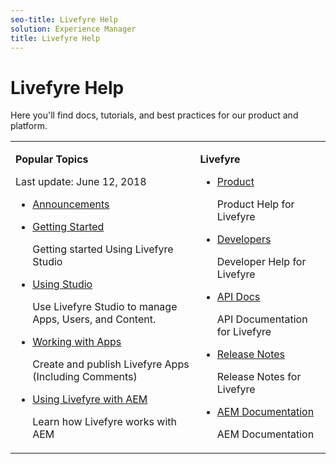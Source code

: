 ```yaml
---
seo-title: Livefyre Help
solution: Experience Manager
title: Livefyre Help
---
```


# Livefyre Help

Here you'll find docs, tutorials, and best practices for our product and platform.

<table frame="none" id="table_cp5_g5d_wz"> 
 <tgroup cols="2" colsep="0" rowsep="0"> 
  <colspec colnum="1" colname="col1" colwidth="1.10*" /> 
  <colspec colnum="2" colname="col2" colwidth="1.00*" /> 
  <tbody> 
   <tr> 
    <td colname="col1" colsep="0" rowsep="0"> <p class="head"> <b>Popular Topics</b> </p> <p>Last update: June 12, 2018</p> 
     <ul id="ul_dp5_g5d_wz"> 
      <li id="li_19D0CFF0AE4645DEBC186B57EA93F37A"> <a href="c_anouncements.dita#c_anouncements" scope="local" format="dita">Announcements</a> </li> 
      <li id="li_298B22A286DA469BA2B799C7631198FA"> <p> <a href="c_getting_started.dita#c_getting_started" scope="local" format="dita">Getting Started</a> </p> <p>Getting started Using Livefyre Studio</p> </li> 
      <li id="li_B296BB11AE194CEF9910372D2A832E32"> <p> <a href="c_using_studio.dita#c_using_studio" scope="local" format="dita">Using Studio</a> </p> <p>Use Livefyre Studio to manage Apps, Users, and Content.</p> </li> 
      <li id="li_610335E529A24DB0827AB80AAC908879"> <p> <a href="c_about_apps.dita#c_about_apps" scope="local" format="dita">Working with Apps</a> </p> <p>Create and publish Livefyre Apps (Including Comments)</p> </li> 
      <li id="li_E832DADC0F9144B7A7B3AB1C8D44A501"> <p> <a href="https://helpx.adobe.com/experience-manager/6-3/sites/administering/using/livefyre.html" format="html" scope="external">Using Livefyre with AEM</a> </p> <p>Learn how Livefyre works with AEM</p> </li> 
     </ul> </td> 
    <td colname="col2" valign="top"> <p class="head"> <b>Livefyre</b> </p> 
     <ul id="ul_o5l_h5d_wz"> 
      <li id="li_D3F27856CC4B4A28B484FE16B2290492"> <p> <a href="c_product.dita#c_product" scope="local" format="dita">Product</a> </p> <p>Product Help for Livefyre</p> </li> 
      <li id="li_72A716D13C664B93970F28755331742B"> <p> <a href="c_developer_docs.dita#c_developer_docs" scope="local" format="dita">Developers</a> </p> <p>Developer Help for Livefyre</p> </li> 
      <li id="li_9E1A9AEBDB53420CA25F8426BF5E8AAD"> <p> <a href="https://api.livefyre.com" format="html" scope="external">API Docs</a> </p> <p>API Documentation for Livefyre</p> </li> 
      <li id="li_7139AB1A8E5949FAA2DD8E154C722B93"> <p> <a href="c_rn.dita#c_rn" scope="local" format="dita">Release Notes</a> </p> <p>Release Notes for Livefyre</p> </li> 
      <li id="li_346D4480735B4924813E0254A7037007"> <p> <a href="https://docs.adobe.com/content/docs/en/aem/6-3.html" format="html" scope="external">AEM Documentation</a> </p> <p>AEM Documentation</p> </li> 
     </ul> </td> 
   </tr> 
  </tbody> 
 </tgroup> 
</table>



